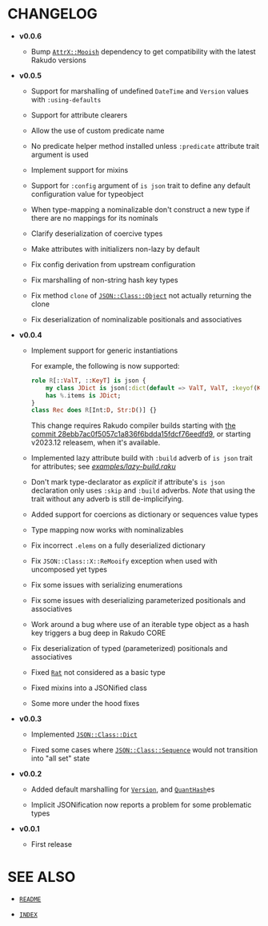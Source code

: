 # CHANGELOG

  - **v0.0.6**
    
      - Bump [`AttrX::Mooish`](https://raku.land/?q=AttrX::Mooish) dependency to get compatibility with the latest Rakudo versions

  - **v0.0.5**
    
      - Support for marshalling of undefined `DateTime` and `Version` values with `:using-defaults`
    
      - Support for attribute clearers
    
      - Allow the use of custom predicate name
    
      - No predicate helper method installed unless `:predicate` attribute trait argument is used
    
      - Implement support for mixins
    
      - Support for `:config` argument of `is json` trait to define any default configuration value for typeobject
    
      - When type-mapping a nominalizable don't construct a new type if there are no mappings for its nominals
    
      - Clarify deserialization of coercive types
    
      - Make attributes with initializers non-lazy by default
    
      - Fix config derivation from upstream configuration
    
      - Fix marshalling of non-string hash key types
    
      - Fix method `clone` of [`JSON::Class::Object`](docs/md/JSON/Class/Object.md) not actually returning the clone
    
      - Fix deserialization of nominalizable positionals and associatives

  - **v0.0.4**
    
      - Implement support for generic instantiations
        
        For example, the following is now supported:
        
        ``` raku
        role R[::ValT, ::KeyT] is json {
            my class JDict is json(:dict(default => ValT, ValT, :keyof(KeyT))) {}
            has %.items is JDict;
        }
        class Rec does R[Int:D, Str:D()] {}
        ```
        
        This change requires Rakudo compiler builds starting with [the commit 28ebb7ac0f5057c1a836f6bdda15fdcf76eedfd9](https://github.com/rakudo/rakudo/commit/28ebb7ac0f5057c1a836f6bdda15fdcf76eedfd9), or starting v2023.12 releasem, when it's available.
    
      - Implemented lazy attribute build with `:build` adverb of `is json` trait for attributes; see [*examples/lazy-build.raku*](examples/lazy-build.raku)
    
      - Don't mark type-declarator as *explicit* if attribute's `is json` declaration only uses `:skip` and `:build` adverbs. *Note* that using the trait without any adverb is still de-implicifying.
    
      - Added support for coercions as dictionary or sequences value types
    
      - Type mapping now works with nominalizables
    
      - Fix incorrect `.elems` on a fully deserialized dictionary
    
      - Fix `JSON::Class::X::ReMooify` exception when used with uncomposed yet types
    
      - Fix some issues with serializing enumerations
    
      - Fix some issues with deserializing parameterized positionals and associatives
    
      - Work around a bug where use of an iterable type object as a hash key triggers a bug deep in Rakudo CORE
    
      - Fix deserialization of typed (parameterized) positionals and associatives
    
      - Fixed [`Rat`](https://docs.raku.org/type/Rat) not considered as a basic type
    
      - Fixed mixins into a JSONified class
    
      - Some more under the hood fixes

  - **v0.0.3**
    
      - Implemented [`JSON::Class::Dict`](docs/md/JSON/Class/Dict.md)
    
      - Fixed some cases where [`JSON::Class::Sequence`](docs/md/JSON/Class/Sequence.md) would not transition into "all set" state

  - **v0.0.2**
    
      - Added default marshalling for [`Version`](https://docs.raku.org/type/Version), and [`QuantHash`](https://docs.raku.org/type/QuantHash)es
    
      - Implicit JSONification now reports a problem for some problematic types

  - **v0.0.1**
    
      - First release

# SEE ALSO

  - [`README`](README.md)

  - [`INDEX`](INDEX.md)
